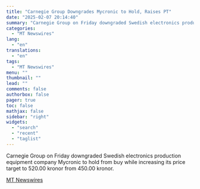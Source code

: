 ```yaml
---
title: "Carnegie Group Downgrades Mycronic to Hold, Raises PT"
date: "2025-02-07 20:14:40"
summary: "Carnegie Group on Friday downgraded Swedish electronics production equipment company Mycronic  to hold from buy while increasing its price target to 520.00 kronor from 450.00 kronor."
categories:
  - "MT Newswires"
lang:
  - "en"
translations:
  - "en"
tags:
  - "MT Newswires"
menu: ""
thumbnail: ""
lead: ""
comments: false
authorbox: false
pager: true
toc: false
mathjax: false
sidebar: "right"
widgets:
  - "search"
  - "recent"
  - "taglist"
---
```


Carnegie Group on Friday downgraded Swedish electronics production equipment company Mycronic to hold from buy while increasing its price target to 520.00 kronor from 450.00 kronor.

[MT Newswires](https://www.tradingview.com/news/mtnewswires.com:20250207:G2465186:0/)
